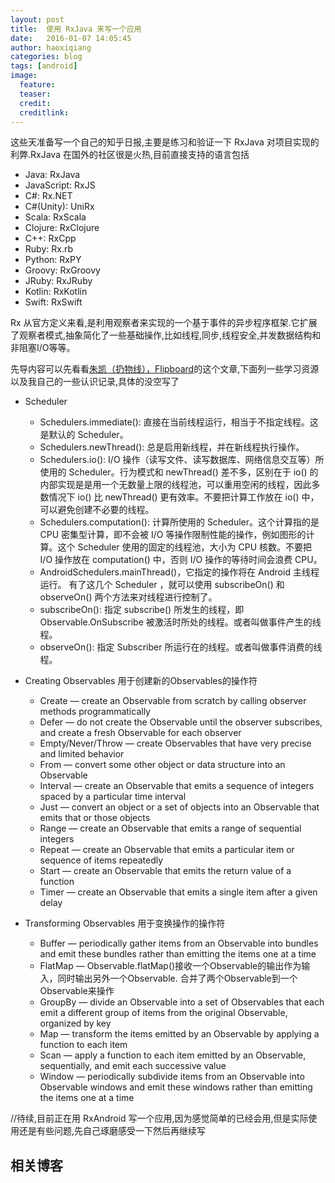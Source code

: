 ```yaml
---
layout: post
title:  使用 RxJava 来写一个应用
date:   2016-01-07 14:05:45
author: haoxiqiang
categories: blog
tags: [android]
image:
  feature:
  teaser:
  credit:
  creditlink:
---
```

这些天准备写一个自己的知乎日报,主要是练习和验证一下 RxJava 对项目实现的利弊.RxJava 在国外的社区很是火热,目前直接支持的语言包括

* Java: RxJava
* JavaScript: RxJS
* C#: Rx.NET
* C#(Unity): UniRx
* Scala: RxScala
* Clojure: RxClojure
* C++: RxCpp
* Ruby: Rx.rb
* Python: RxPY
* Groovy: RxGroovy
* JRuby: RxJRuby
* Kotlin: RxKotlin
* Swift: RxSwift

Rx 从官方定义来看,是利用观察者来实现的一个基于事件的异步程序框架.它扩展了观察者模式,抽象简化了一些基础操作,比如线程,同步,线程安全,并发数据结构和非阻塞I/O等等。

<!-- more -->
先导内容可以先看看[朱凯（扔物线），Flipboard](http://gank.io/post/560e15be2dca930e00da1083#toc_1)的这个文章,下面列一些学习资源以及我自己的一些认识记录,具体的没空写了

* Scheduler
	* Schedulers.immediate(): 直接在当前线程运行，相当于不指定线程。这是默认的 Scheduler。
	* Schedulers.newThread(): 总是启用新线程，并在新线程执行操作。
	* Schedulers.io(): I/O 操作（读写文件、读写数据库、网络信息交互等）所使用的 Scheduler。行为模式和 newThread() 差不多，区别在于 io() 的内部实现是是用一个无数量上限的线程池，可以重用空闲的线程，因此多数情况下 io() 比 newThread() 更有效率。不要把计算工作放在 io() 中，可以避免创建不必要的线程。
	* Schedulers.computation(): 计算所使用的 Scheduler。这个计算指的是 CPU 密集型计算，即不会被 I/O 等操作限制性能的操作，例如图形的计算。这个 Scheduler 使用的固定的线程池，大小为 CPU 核数。不要把 I/O 操作放在 computation() 中，否则 I/O 操作的等待时间会浪费 CPU。
	*  AndroidSchedulers.mainThread()，它指定的操作将在 Android 主线程运行。
有了这几个 Scheduler ，就可以使用 subscribeOn() 和 observeOn() 两个方法来对线程进行控制了。
	* subscribeOn(): 指定 subscribe() 所发生的线程，即 Observable.OnSubscribe 被激活时所处的线程。或者叫做事件产生的线程。
	* observeOn(): 指定 Subscriber 所运行在的线程。或者叫做事件消费的线程。
	
* Creating Observables 用于创建新的Observables的操作符
	* Create — create an Observable from scratch by calling observer methods programmatically
	* Defer — do not create the Observable until the observer subscribes, and create a fresh Observable for each observer
	* Empty/Never/Throw — create Observables that have very precise and limited behavior
	* From — convert some other object or data structure into an Observable
	* Interval — create an Observable that emits a sequence of integers spaced by a particular time interval
	* Just — convert an object or a set of objects into an Observable that emits that or those objects
	* Range — create an Observable that emits a range of sequential integers
	* Repeat — create an Observable that emits a particular item or sequence of items repeatedly
	* Start — create an Observable that emits the return value of a function
	* Timer — create an Observable that emits a single item after a given delay

* Transforming Observables 用于变换操作的操作符
	* Buffer — periodically gather items from an Observable into bundles and emit these bundles rather than emitting the items one at a time
	* FlatMap — Observable.flatMap()接收一个Observable的输出作为输入，同时输出另外一个Observable. 合并了两个Observable到一个Observable来操作
	* GroupBy — divide an Observable into a set of Observables that each emit a different group of items from the original Observable, organized by key
	* Map — transform the items emitted by an Observable by applying a function to each item
	* Scan — apply a function to each item emitted by an Observable, sequentially, and emit each successive value
	* Window — periodically subdivide items from an Observable into Observable windows and emit these windows rather than emitting the items one at a time
	
//待续,目前正在用 RxAndroid 写一个应用,因为感觉简单的已经会用,但是实际使用还是有些问题,先自己琢磨感受一下然后再继续写
	
## 相关博客

